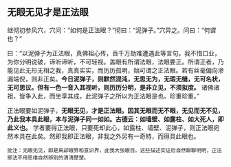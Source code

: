 ## 无眼无见才是正法眼

继彻初参风穴，穴问：“如何是正法眼？”彻曰：“泥弹子。”穴异之。问曰：“何谓也？”

曰：“以泥弹子为正法眼，真佛祖心传，百千万劫难遭遇此等言句。我不惜口业，为你分明说破，谛听谛听，不可轻视。盖眼有所谓法眼，法眼要正。所谓正者，乃能见此无形无相之我，真真实实，而历历孤明，始可谓之正法眼。若有丝毫偏向渗漏端倪，则非正矣。__今日泥弹子，则默然混沌，无思无为，无瑕无缝，无可名状，无可思议。但有一色一音入其视听，则历历分明，是非立见，不须拟度。__ 诸佛诸祖，皆争入此，而坐享其成，此泥弹子之所以为正法眼是也。珍重珍重。”

正法眼要如泥弹子，__无眼无见，才是正法眼。因其无眼而无不眼，无见而无不见，乃此我本具此眼，本与泥弹子同一如如。古德云：如墙壁、如露柱、如大死人，即此义也。__ 学者要得正法眼，只要死却此心，如露柱、墙壁、泥弹子，则正法眼宛然本具在此矣。然即我即正法眼，非我之外另有一奇特，而得具此眼也。

```xu
批注：无眼无见，即是离却眼界和意识界，此我大张眼目。这些描述实证后自然聊聊明明，正法邪法不用思维自然辨别的清清楚楚。
```
